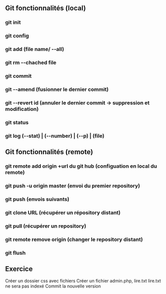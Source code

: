 ## Git fonctionnalités (local)
### git init
### git config
### git add (file name/ --all)
### git rm --chached file
### git commit
### git --amend (fusionner le dernier commit)
### git --revert id (annuler le dernier commit -> suppression et modification)
### git status
### git log (--stat) | (--number) | (--p) | (file)

## Git fonctionnalités (remote)
### git remote add origin +url du git hub (configuation en local du remote)
### git push -u origin master (envoi du premier repository)
### git push (envois suivants)
### git clone URL (récupérer un répository distant)
### git pull (récupérer un repository)
### git remote remove origin (changer le repository distant)
### git flush

## Exercice
Créer un dossier css avec  fichiers
Créer un fichier admin.php, lire.txt
lire.txt ne sera pas indexé
Commit la nouvelle version